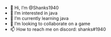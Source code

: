 - 👋 Hi, I’m @Shanks1940
- 👀 I’m interested in java
- 🌱 I’m currently learning java
- 💞️ I’m looking to collaborate on a game
- 📫 How to reach me on discord: shanks#1940
